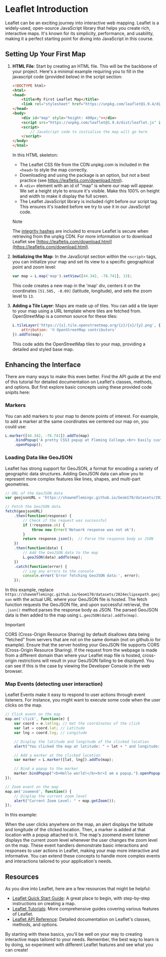 # Leaflet Introduction

Leaflet can be an exciting journey into interactive web mapping. Leaflet is a widely-used, open-source JavaScript library that helps you create rich, interactive maps. It's known for its simplicity, performance, and usability, making it a perfect starting point for diving into JavaScript in this course.

## Setting Up Your First Map

1. **HTML File**: Start by creating an HTML file. This will be the backbone of your project. Here's a minimal example requiring you to fill in the javascript code (provided below) in the script section:

    ```html
    <!DOCTYPE html>
    <html>
    <head>
        <title>My First Leaflet Map</title>
        <link rel="stylesheet" href="https://unpkg.com/leaflet@1.9.4/dist/leaflet.css" integrity="sha256-p4NxAoJBhIIN+hmNHrzRCf9tD/miZyoHS5obTRR9BMY=" crossorigin="" />
    </head>
    <body>
        <div id="map" style="height: 400px;"></div>
        <script src="https://unpkg.com/leaflet@1.9.4/dist/leaflet.js" integrity="sha256-20nQCchB9co0qIjJZRGuk2/Z9VM+kNiyxNV1lvTlZBo=" crossorigin=""></script>
        <script>
            // JavaScript code to initialize the map will go here
        </script>
    </body>
    </html>
    ```


    In this HTML skeleton:
    - The Leaflet CSS file from the CDN unpkg.com is included in the `<head>` to style the map correctly. 
    - Downloading and using the package is an option, but not a best practice (see https://leafletjs.com/download.html). 
    - A `<div>` element with an id of "map" is where our map will appear. We set a height style to ensure it's visible. Make this 100% on height and width to make it display the full screen. 
    - The Leaflet JavaScript library is included right before our script tag. This ensures it's loaded before we try to use it in our JavaScript code.

    > [!NOTE]
    > The [integrity hashes](https://developer.mozilla.org/en-US/docs/Web/Security/Subresource_Integrity) are included to ensure Leaflet is secure when retrieving from the unpkg CDN. For more information or to download Leaflet see [https://leafletjs.com/download.html](https://leafletjs.com/download.html). 

3. **Initializing the Map**: In the JavaScript section within the `<script>` tags, you can initialize your map and set its view to a specific geographical point and zoom level:

    ```javascript
    var map = L.map('map').setView([44.342, -78.741], 13);
    ```

    This code creates a new map in the 'map' div, centers it on the coordinates `[51.505, -0.09]` (latitude, longitude), and sets the zoom level to `13`.

3. **Adding a Tile Layer**: Maps are made up of tiles. You can add a tile layer to your map using a URL template where tiles are fetched from. OpenStreetMap is a common source for these tiles:

    ```javascript
    L.tileLayer('https://{s}.tile.openstreetmap.org/{z}/{x}/{y}.png', {
        attribution: '© OpenStreetMap contributors'
    }).addTo(map);
    ```

    This code adds the OpenStreetMap tiles to your map, providing a detailed and styled base map.

## Enhancing the Interface

There are many ways to make this even better. Find the API guide at the end of this tutorial for detailed documentation on Leaflet's classes, methods, and options. But first explore basic concepts using these provided code snipits here:

### Markers

You can add markers to your map to denote points of interest. For example, to add a marker at the same coordinates we centered our map on, you could use:

```javascript
L.marker([44.342, -78.741]).addTo(map)
    .bindPopup('A pretty CSS3 popup at Fleming College.<br> Easily customizable using <i>HTML</i>!.')
    .openPopup();
```
### Loading Data like GeoJSON

Leaflet has strong support for GeoJSON, a format for encoding a variety of geographic data structures. Adding GeoJSON data can allow you to represent more complex features like lines, shapes, and multi-part geometries.

```javascript
// URL of the GeoJSON data
var geojsonURL = 'https://shawnmflemingc.github.io/Geom170/datasets/2024eclipsepath.geojson';

// Fetch the GeoJSON data
fetch(geojsonURL)
    .then(function(response) {
        // Check if the request was successful
        if (!response.ok) {
            throw new Error('Network response was not ok');
        }
        return response.json();  // Parse the response body as JSON
    })
    .then(function(data) {
        // Add the GeoJSON data to the map
        L.geoJSON(data).addTo(map);
    })
    .catch(function(error) {
        // Log any errors to the console
        console.error('Error fetching GeoJSON data:', error);
    });
```

In this example, replace `https://shawnmflemingc.github.io/Geom170/datasets/2024eclipsepath.geojson` with the actual URL where your GeoJSON file is hosted. The fetch function requests the GeoJSON file, and upon successful retrieval, the `.json()` method parses the response body as JSON. The parsed GeoJSON data is then added to the map using `L.geoJSON(data).addTo(map)`.

> [!IMPORTANT]
> CORS (Cross-Origin Resource Sharing) by default disallows data being "fetched" from servers that are not on the same domain (not on github.io for example). Ensure that the server hosting your GeoJSON file supports CORS (Cross-Origin Resource Sharing). If the request from the webpage is made from a different domain than where your Leaflet map file is hosted, cross-origin restrictions will result in your GeoJSON failing to be displayed.
> You can see if this is the case by viewing the Developer Console in the web browser. 

### Map Events (detecting user interaction)

Leaflet Events make it easy to respond to user actions through event listeners. For instance, you might want to execute some code when the user clicks on the map.

```javascript
// Click event on the map
map.on('click', function(e) {
    var coord = e.latlng; // Get the coordinates of the click
    var lat = coord.lat; // Latitude
    var lng = coord.lng; // Longitude

    // Display the latitude and longitude of the clicked location
    alert("You clicked the map at latitude: " + lat + " and longitude: " + lng);

    // Add a marker at the clicked location
    var marker = L.marker([lat, lng]).addTo(map);

    // Bind a popup to the marker
    marker.bindPopup("<b>Hello world!</b><br>I am a popup.").openPopup();
});

// Zoom event on the map
map.on('zoomend', function() {
    // Display the current zoom level
    alert("Current Zoom Level: " + map.getZoom());
});
```

In this example:

When the user clicks anywhere on the map, an alert displays the latitude and longitude of the clicked location. Then, a marker is added at that location with a popup attached to it.
The map's zoomend event listener displays the current zoom level whenever the user changes the zoom level on the map.
These event handlers demonstrate basic interactions and responses to user actions in Leaflet, making your map more interactive and informative. You can extend these concepts to handle more complex events and interactions tailored to your application's needs.

## Resources

As you dive into Leaflet, here are a few resources that might be helpful:

- [Leaflet Quick Start Guide](https://leafletjs.com/examples/quick-start/): A great place to begin, with step-by-step instructions on creating a map.
- [Leaflet Tutorials](https://leafletjs.com/examples.html): More comprehensive guides covering various features of Leaflet.
- [Leaflet API Reference](https://leafletjs.com/reference.html): Detailed documentation on Leaflet's classes, methods, and options.

By starting with these basics, you'll be well on your way to creating interactive maps tailored to your needs. Remember, the best way to learn is by doing, so experiment with different Leaflet features and see what you can create!
